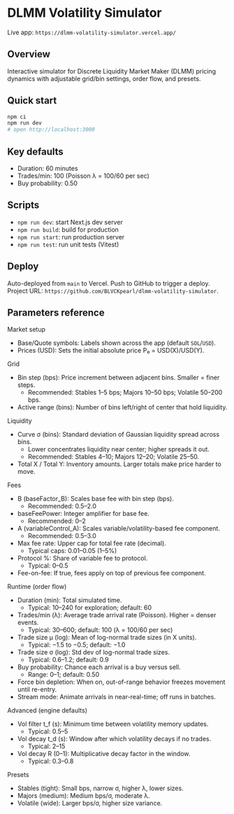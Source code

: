 DLMM Volatility Simulator
=========================

Live app: `https://dlmm-volatility-simulator.vercel.app/`

Overview
--------
Interactive simulator for Discrete Liquidity Market Maker (DLMM) pricing dynamics with adjustable grid/bin settings, order flow, and presets.

Quick start
-----------
```bash
npm ci
npm run dev
# open http://localhost:3000
```

Key defaults
------------
- Duration: 60 minutes
- Trades/min: 100 (Poisson λ = 100/60 per sec)
- Buy probability: 0.50

Scripts
-------
- `npm run dev`: start Next.js dev server
- `npm run build`: build for production
- `npm run start`: run production server
- `npm run test`: run unit tests (Vitest)

Deploy
------
Auto-deployed from `main` to Vercel. Push to GitHub to trigger a deploy. Project URL: `https://github.com/BLVCKpearl/dlmm-volatility-simulator`.

Parameters reference
--------------------

Market setup
- Base/Quote symbols: Labels shown across the app (default `SOL`/`USD`).
- Prices (USD): Sets the initial absolute price P₀ = USD(X)/USD(Y).

Grid
- Bin step (bps): Price increment between adjacent bins. Smaller = finer steps.
  - Recommended: Stables 1–5 bps; Majors 10–50 bps; Volatile 50–200 bps.
- Active range (bins): Number of bins left/right of center that hold liquidity.

Liquidity
- Curve σ (bins): Standard deviation of Gaussian liquidity spread across bins.
  - Lower concentrates liquidity near center; higher spreads it out.
  - Recommended: Stables 4–10; Majors 12–20; Volatile 25–50.
- Total X / Total Y: Inventory amounts. Larger totals make price harder to move.

Fees
- B (baseFactor_B): Scales base fee with bin step (bps).
  - Recommended: 0.5–2.0
- baseFeePower: Integer amplifier for base fee.
  - Recommended: 0–2
- A (variableControl_A): Scales variable/volatility-based fee component.
  - Recommended: 0.5–3.0
- Max fee rate: Upper cap for total fee rate (decimal).
  - Typical caps: 0.01–0.05 (1–5%)
- Protocol %: Share of variable fee to protocol.
  - Typical: 0–0.5
- Fee-on-fee: If true, fees apply on top of previous fee component.

Runtime (order flow)
- Duration (min): Total simulated time.
  - Typical: 10–240 for exploration; default: 60
- Trades/min (λ): Average trade arrival rate (Poisson). Higher = denser events.
  - Typical: 30–600; default: 100 (λ = 100/60 per sec)
- Trade size μ (log): Mean of log-normal trade sizes (in X units).
  - Typical: −1.5 to −0.5; default: −1.0
- Trade size σ (log): Std dev of log-normal trade sizes.
  - Typical: 0.6–1.2; default: 0.9
- Buy probability: Chance each arrival is a buy versus sell.
  - Range: 0–1; default: 0.50
- Force bin depletion: When on, out-of-range behavior freezes movement until re-entry.
- Stream mode: Animate arrivals in near-real-time; off runs in batches.

Advanced (engine defaults)
- Vol filter t_f (s): Minimum time between volatility memory updates.
  - Typical: 0.5–5
- Vol decay t_d (s): Window after which volatility decays if no trades.
  - Typical: 2–15
- Vol decay R (0–1): Multiplicative decay factor in the window.
  - Typical: 0.3–0.8

Presets
- Stables (tight): Small bps, narrow σ, higher λ, lower sizes.
- Majors (medium): Medium bps/σ, moderate λ.
- Volatile (wide): Larger bps/σ, higher size variance.
